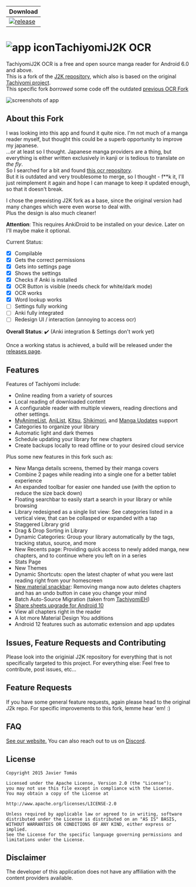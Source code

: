 | Download |
|-------|
| [![release](https://img.shields.io/github/release/getraid/tachiyomiJ2K-OCR.svg?maxAge=3600&label=download)](https://github.com/getraid/tachiyomiJ2K-OCR/releases)|


# ![app icon](./.github/readme-images/app-icon.png)TachiyomiJ2K OCR
TachiyomiJ2K OCR is a free and open source manga reader for Android 6.0 and above.  
This is a fork of the [J2K repository](https://github.com/Jays2Kings/tachiyomiJ2K), which also is based on the original [Tachiyomi project](https://github.com/tachiyomiorg/tachiyomi).  
This specific fork *borrowed* some code off the outdated [previous OCR Fork](https://github.com/Rattlehead15/tachiyomiOCR)

![screenshots of app](./.github/readme-images/screens.gif)


## About this Fork
I was looking into this app and found it quite nice. I'm not much of a manga reader myself, but thought this could be a superb opportunity to improve my japanese.  
...or at least so I thought. Japanese manga providers are a thing, but everything is either written exclusively in kanji or is tedious to translate *on the fly*.  
So I searched for a bit and found [this ocr repository](https://github.com/Rattlehead15/tachiyomiOCR).  
But it is outdated and very troublesome to merge, so I thought - f**k it, I'll just reimplement it again and hope I can manage to keep it updated enough, so that it doesn't break.  

I chose the preexisting J2K fork as a base, since the original version had many changes which were even worse to deal with.  
Plus the design is also much cleaner!

**Attention**: This requires AnkiDroid to be installed on your device. Later on I'll maybe make it optional.  

Current Status:  
- [x] Compilable
- [x] Gets the correct permissions
- [x] Gets into settings page
- [x] Shows the settings
- [x] Checks if Anki is installed
- [x] OCR Button is visible (needs check for white/dark mode)
- [x] OCR works
- [x] Word lookup works
- [ ] Settings fully working
- [ ] Anki fully integrated
- [ ] Redesign UI / interaction (annoying to access ocr)

**Overall Status**: ✔️ (Anki integration & Settings don't work yet)

Once a working status is achieved, a build will be released under the [releases page](https://github.com/getraid/tachiyomiJ2K-OCR/releases).
## Features

Features of Tachiyomi include:
* Online reading from a variety of sources
* Local reading of downloaded content
* A configurable reader with multiple viewers, reading directions and other settings.
* [MyAnimeList](https://myanimelist.net/), [AniList](https://anilist.co/), [Kitsu](https://kitsu.io/explore/anime), [Shikimori](https://shikimori.one), and [Manga Updates](https://www.mangaupdates.com/) support
* Categories to organize your library
* Automatic light and dark themes
* Schedule updating your library for new chapters
* Create backups locally to read offline or to your desired cloud service 

Plus some new features in this fork such as:
* New Manga details screens, themed by their manga covers
* Combine 2 pages while reading into a single one for a better tablet experience
* An expanded toolbar for easier one handed use (with the option to reduce the size back down)
* Floating searchbar to easily start a search in your library or while browsing
* Library redesigned as a single list view: See categories listed in a vertical view, that can be collasped or expanded with a tap
* Staggered Library grid
* Drag & Drop Sorting in Library
* Dynamic Categories: Group your library automatically by the tags, tracking status, source, and more
* New Recents page: Providing quick access to newly added manga, new chapters, and to continue where you left on in a series
* Stats Page
* New Themes
* Dynamic Shortcuts: open the latest chapter of what you were last reading right from your homescreen
* [New material snackbar](.github/readme-images/material%20snackbar.png): Removing manga now auto deletes chapters and has an undo button in case you change your mind
* Batch Auto-Source Migration (taken from [TachiyomiEH](https://github.com/NerdNumber9/TachiyomiEH))
* [Share sheets upgrade for Android 10](.github/readme-images/share%20menu.png)
* View all chapters right in the reader
* A lot more Material Design You additions
* Android 12 features such as automatic extension and app updates

## Issues, Feature Requests and Contributing

Please look into the originial J2K repository for everything that is not specifically targeted to this project.
For everything else: Feel free to contribute, post issues, etc...

## Feature Requests

If you have some general feature requests, again please head to the original J2k repo.
For specific improvements to this fork, lemme hear 'em! :)

## FAQ

[See our website.](https://tachiyomi.org/)
You can also reach out to us on [Discord](https://discord.gg/tachiyomi).

## License

    Copyright 2015 Javier Tomás

    Licensed under the Apache License, Version 2.0 (the "License");
    you may not use this file except in compliance with the License.
    You may obtain a copy of the License at

    http://www.apache.org/licenses/LICENSE-2.0

    Unless required by applicable law or agreed to in writing, software
    distributed under the License is distributed on an "AS IS" BASIS,
    WITHOUT WARRANTIES OR CONDITIONS OF ANY KIND, either express or implied.
    See the License for the specific language governing permissions and
    limitations under the License.

## Disclaimer

The developer of this application does not have any affiliation with the content providers available.
